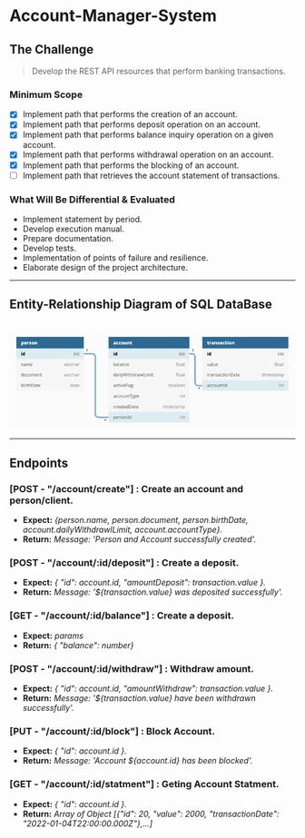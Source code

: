 # Account-Manager-System

## The Challenge</br>

> Develop the REST API resources that perform banking transactions.

### Minimum Scope

- [x] Implement path that performs the creation of an account.
- [x] Implement path that performs deposit operation on an account.
- [x] Implement path that performs balance inquiry operation on a given account.
- [x] Implement path that performs withdrawal operation on an account.
- [x] Implement path that performs the blocking of an account.
- [ ] Implement path that retrieves the account statement of transactions.

### What Will Be Differential & Evaluated

- Implement statement by period.
- Develop execution manual.
- Prepare documentation.
- Develop tests.
- Implementation of points of failure and resilience.
- Elaborate design of the project architecture.

---

## Entity-Relationship Diagram of SQL DataBase

</br>![ERD AMS_DB](img/AMS_DB.png)

---

## Endpoints

### [POST - "/account/create"] : Create an account and person/client.

- **Expect:** _{person.name, person.document, person.birthDate, account.dailyWithdrawlLimit, account.accountType}._
- **Return:** _Message: 'Person and Account successfully created'._

### [POST - "/account/:id/deposit"] : Create a deposit.

- **Expect:** _{ "id": account.id, "amountDeposit": transaction.value }._
- **Return:** _Message: '${transaction.value} was deposited successfully'._

### [GET - "/account/:id/balance"] : Create a deposit.

- **Expect:** _params_
- **Return:** _{ "balance": number}_

### [POST - "/account/:id/withdraw"] : Withdraw amount.

- **Expect:** _{ "id": account.id, "amountWithdraw": transaction.value }._
- **Return:** _Message: '${transaction.value} have been withdrawn successfully'._

### [PUT - "/account/:id/block"] : Block Account.

- **Expect:** _{ "id": account.id }._
- **Return:** _Message: 'Account ${account.id} has been blocked'._

### [GET - "/account/:id/statment"] : Geting Account Statment.

- **Expect:** _{ "id": account.id }._
- **Return:** _Array of Object [{"id": 20, "value": 2000, "transactionDate": "2022-01-04T22:00:00.000Z"},...]_
